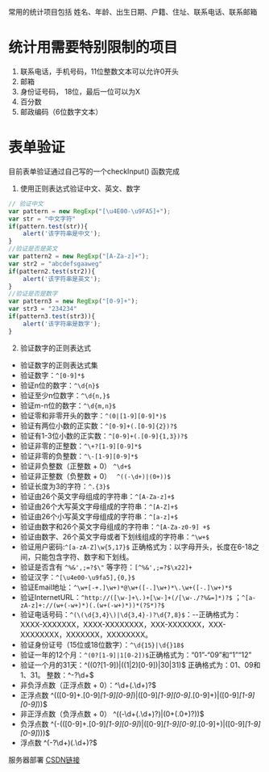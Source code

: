 常用的统计项目包括 姓名、年龄、出生日期、户籍、住址、联系电话、联系邮箱
# 统计用需要特别限制的项目
1. 联系电话，手机号码，11位整数文本可以允许0开头
2. 邮箱
3. 身份证号码， 18位，最后一位可以为X
4. 百分数
5. 邮政编码（6位数字文本）

# 表单验证
目前表单验证通过自己写的一个checkInput() 函数完成
1. 使用正则表达式验证中文、英文、数字
```js
// 验证中文
var pattern = new RegExp("[\u4E00-\u9FA5]+");
var str = "中文字符"
if(pattern.test(str)){
    alert('该字符串是中文');
}
//验证是否是英文
var pattern2 = new RegExp("[A-Za-z]+");
var str2 = "abcdefsgaaweg"
if(pattern2.test(str2)){
    alert('该字符串是英文');
}
//验证是否是数字
var pattern3 = new RegExp("[0-9]+");
var str3 = "234234"
if(pattern3.test(str3)){
    alert('该字符串是数字');
}
```
2. 验证数字的正则表达式

* 验证数字的正则表达式集
* 验证数字：`^[0-9]*$`
* 验证n位的数字：`^\d{n}$`
* 验证至少n位数字：`^\d{n,}$`
* 验证m-n位的数字：`^\d{m,n}$`
* 验证零和非零开头的数字：`^(0|[1-9][0-9]*)$`
* 验证有两位小数的正实数：`^[0-9]+(.[0-9]{2})?$`
* 验证有1-3位小数的正实数：`^[0-9]+(.[0-9]{1,3})?$`
* 验证非零的正整数：`^\+?[1-9][0-9]*$`
* 验证非零的负整数：`^\-[1-9][0-9]*$`
* 验证非负整数（正整数 + 0）  `^\d+$`
* 验证非正整数（负整数 + 0） ` ^((-\d+)|(0+))$`
* 验证长度为3的字符：`^.{3}$`
* 验证由26个英文字母组成的字符串：`^[A-Za-z]+$`
* 验证由26个大写英文字母组成的字符串：`^[A-Z]+$`
* 验证由26个小写英文字母组成的字符串：`^[a-z]+$`
* 验证由数字和26个英文字母组成的字符串：`^[A-Za-z0-9] +$`
* 验证由数字、26个英文字母或者下划线组成的字符串：`^\w+$`
* 验证用户密码:`^[a-zA-Z]\w{5,17}$` 正确格式为：以字母开头，长度在6-18之间，只能包含字符、数字和下划线。
* 验证是否含有 `^%&',;=?$\"` 等字符：`[^%&',;=?$\x22]+`
* 验证汉字：`^[\u4e00-\u9fa5],{0,}$`
* 验证Email地址：`^\w+[-+.]\w+)*@\w+([-.]\w+)*\.\w+([-.]\w+)*$`
* 验证InternetURL：`^http://([\w-]+\.)+[\w-]+(/[\w-./?%&=]*)?$` ；`^[a-zA-z]+://(w+(-w+)*)(.(w+(-w+)*))*(?S*)?$`
* 验证电话号码：`^(\(\d{3,4}\)|\d{3,4}-)?\d{7,8}$`：--正确格式为：XXXX-XXXXXXX，XXXX-XXXXXXXX，XXX-XXXXXXX，XXX-XXXXXXXX，XXXXXXX，XXXXXXXX。
* 验证身份证号（15位或18位数字）：`^\d{15}|\d{}18$`
* 验证一年的12个月：`^(0?[1-9]|1[0-2])$`正确格式为：“01”-“09”和“1”“12”
* 验证一个月的31天：^((0?[1-9])|((1|2)[0-9])|30|31)$    正确格式为：01、09和1、31。
整数：^-?\d+$
* 非负浮点数（正浮点数 + 0）：^\d+(\.\d+)?$
* 正浮点数   ^(([0-9]+\.[0-9]*[1-9][0-9]*)|([0-9]*[1-9][0-9]*\.[0-9]+)|([0-9]*[1-9][0-9]*))$
* 非正浮点数（负浮点数 + 0） ^((-\d+(\.\d+)?)|(0+(\.0+)?))$
* 负浮点数  ^(-(([0-9]+\.[0-9]*[1-9][0-9]*)|([0-9]*[1-9][0-9]*\.[0-9]+)|([0-9]*[1-9][0-9]*)))$
* 浮点数  ^(-?\d+)(\.\d+)?$

服务器部署
[CSDN链接](https://blog.csdn.net/xiaoxiaoxiao_lu/article/details/75244657)







